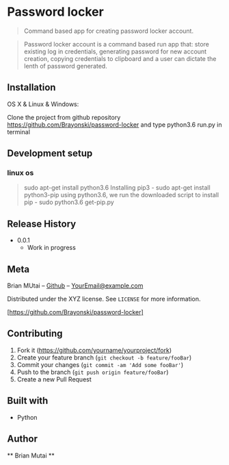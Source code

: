 # Password locker
> Command based app for creating password locker account.


> Password locker account is a command based run app that: store existing log in credentials, generating password for new account creation, copying credentials to clipboard and a user can dictate the lenth of password generated.


## Installation

OS X & Linux & Windows:

Clone the project from github repository https://github.com/Brayonski/password-locker and type python3.6 run.py in terminal


## Development setup

### linux os
> sudo apt-get install python3.6
> Installing pip3 - sudo apt-get install python3-pip 
> using python3.6, we run the downloaded script to install pip - sudo python3.6 get-pip.py 


## Release History

* 0.0.1
    * Work in progress

## Meta

Brian MUtai – [Github](https://twitter.com/dbader_org) – YourEmail@example.com

Distributed under the XYZ license. See ``LICENSE`` for more information.

[https://github.com/Brayonski/password-locker]

## Contributing

1. Fork it (<https://github.com/yourname/yourproject/fork>)
2. Create your feature branch (`git checkout -b feature/fooBar`)
3. Commit your changes (`git commit -am 'Add some fooBar'`)
4. Push to the branch (`git push origin feature/fooBar`)
5. Create a new Pull Request

## Built with

* Python

## Author

** Brian Mutai **


